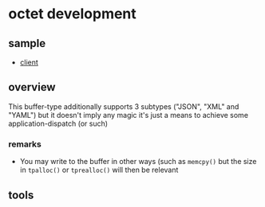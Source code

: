 # octet development

## sample

- [client](./../sample/client/source/octet.cpp)

## overview

This buffer-type additionally supports 3 subtypes ("JSON", "XML" and "YAML") but it doesn't imply any magic it's just a means to achieve some application-dispatch (or such)

### remarks

- You may write to the buffer in other ways (such as `memcpy()` but the size in `tpalloc()` or `tprealloc()` will then be relevant

## tools

